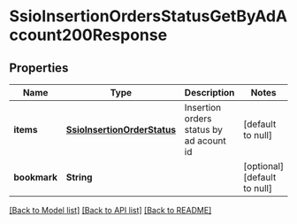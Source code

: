 # SsioInsertionOrdersStatusGetByAdAccount200Response

## Properties
Name | Type | Description | Notes
------------ | ------------- | ------------- | -------------
**items** | [**SsioInsertionOrderStatus**](SSIOInsertionOrderStatus.md) | Insertion orders status by ad acount id | [default to null]
**bookmark** | **String** |  | [optional] [default to null]

[[Back to Model list]](../README.md#documentation-for-models) [[Back to API list]](../README.md#documentation-for-api-endpoints) [[Back to README]](../README.md)


